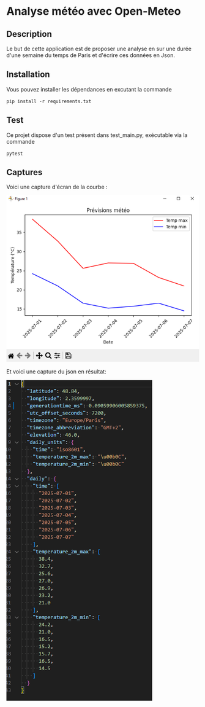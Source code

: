 # Analyse météo avec Open-Meteo

## Description

Le but de cette application est de proposer une analyse en sur une durée d'une semaine du temps de Paris et d'écrire ces données en Json.

## Installation

Vous pouvez installer les dépendances en excutant la commande

```
pip install -r requirements.txt
```

## Test

Ce projet dispose d'un test présent dans test_main.py, exécutable via la commande

```
pytest
```

## Captures

Voici une capture d'écran de la courbe :

![Capture écran courbe](screenshots/Capture-weather.PNG)

Et voici une capture du json en résultat:

![Capture écran 2](screenshots/Capture-json-weather.PNG)
